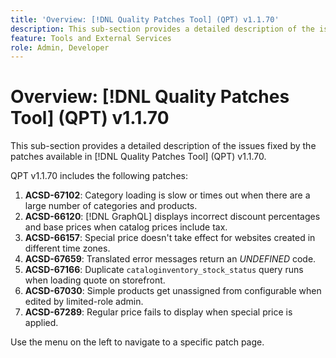 ```yaml
---
title: 'Overview: [!DNL Quality Patches Tool] (QPT) v1.1.70'
description: This sub-section provides a detailed description of the issues fixed by the patches available in [!DNL Quality Patches Tool] (QPT) v1.1.70.
feature: Tools and External Services
role: Admin, Developer
---
```

# Overview: [!DNL Quality Patches Tool] (QPT) v1.1.70

This sub-section provides a detailed description of the issues fixed by the patches available in [!DNL Quality Patches Tool] (QPT) v1.1.70.

QPT v1.1.70 includes the following patches:
1. **ACSD-67102**: Category loading is slow or times out when there are a large number of categories and products.
1. **ACSD-66120**: [!DNL GraphQL] displays incorrect discount percentages and base prices when catalog prices include tax.
1. **ACSD-66157**: Special price doesn't take effect for websites created in different time zones.
1. **ACSD-67659**: Translated error messages return an *UNDEFINED* code.
1. **ACSD-67166**: Duplicate `cataloginventory_stock_status` query runs when loading quote on storefront.
1. **ACSD-67030**: Simple products get unassigned from configurable when edited by limited-role admin.
1. **ACSD-67289**: Regular price fails to display when special price is applied.

Use the menu on the left to navigate to a specific patch page.
